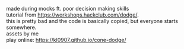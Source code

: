 made during mocks ft. poor decision making skills<br>
tutorial from https://workshops.hackclub.com/dodge/. <br>
this is pretty bad and the code is basically copied, but everyone starts somewhere. <br>
assets by me <br>
play online: https://kl0907.github.io/cone-dodge/
